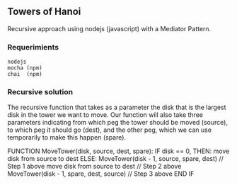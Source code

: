 ## Towers of Hanoi

Recursive approach using nodejs (javascript) with a Mediator Pattern. 

### Requerimients

    nodejs
    mocha (npm)
    chai  (npm)

### Recursive solution

The recursive function that takes as a parameter the disk that is the largest disk in the tower we want to move. Our function will also take three parameters indicating from which peg the tower should be moved (source), to which peg it should go (dest), and the other peg, which we can use temporarily to make this happen (spare).

FUNCTION MoveTower(disk, source, dest, spare):
IF disk == 0, THEN:
    move disk from source to dest
ELSE:
    MoveTower(disk - 1, source, spare, dest)   // Step 1 above
    move disk from source to dest              // Step 2 above
    MoveTower(disk - 1, spare, dest, source)   // Step 3 above
END IF
